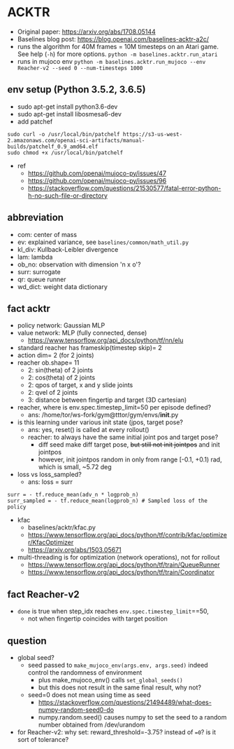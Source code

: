 # ACKTR

* Original paper: https://arxiv.org/abs/1708.05144
* Baselines blog post: https://blog.openai.com/baselines-acktr-a2c/
* runs the algorithm for 40M frames = 10M timesteps on an Atari game.
  See help (`-h`) for more options.
```python -m baselines.acktr.run_atari```
* runs in mujoco env
```python -m baselines.acktr.run_mujoco --env Reacher-v2 --seed 0 --num-timesteps 1000```

## env setup (Python 3.5.2, 3.6.5)
* sudo apt-get install python3.6-dev
* sudo apt-get install libosmesa6-dev
* add patchef
```
sudo curl -o /usr/local/bin/patchelf https://s3-us-west-2.amazonaws.com/openai-sci-artifacts/manual-builds/patchelf_0.9_amd64.elf
sudo chmod +x /usr/local/bin/patchelf
```
* ref
  * https://github.com/openai/mujoco-py/issues/47
  * https://github.com/openai/mujoco-py/issues/96
  * https://stackoverflow.com/questions/21530577/fatal-error-python-h-no-such-file-or-directory

## abbreviation
* com: center of mass
* ev: explained variance, see `baselines/common/math_util.py`
* kl_div: Kullback-Leibler divergence
* lam: lambda
* ob_no: observation with dimension 'n x o'?
* surr: surrogate
* qr: queue runner
* wd_dict: weight data dictionary

## fact acktr
* policy network: Gaussian MLP
* value network: MLP (fully connected, dense)
  * https://www.tensorflow.org/api_docs/python/tf/nn/elu
* standard reacher has frameskip(timestep skip)= 2
* action dim= 2 (for 2 joints)
* reacher ob.shape= 11
  * 2: sin(theta) of 2 joints
  * 2: cos(theta) of 2 joints
  * 2: qpos of target, x and y slide joints
  * 2: qvel of 2 joints
  * 3: distance between fingertip and target (3D cartesian)
* reacher, where is env.spec.timestep_limit=50 per episode defined?
  * ans: /home/tor/ws-fork/gym@tttor/gym/envs/__init__.py
* is this learning under various init state (jpos, target pose?
  * ans: yes, reset() is called at every rollout()
  * reacher: to always have the same initial joint pos and target pose?
    * diff seed make diff target pose,
      ~~but still not init jointpos~~ and init jointpos
    * however, init jointpos random in only from range [-0.1, +0.1) rad,
      which is small, ~5.72 deg
* loss vs loss_sampled?
  * ans: loss = surr
```
surr = - tf.reduce_mean(adv_n * logprob_n)
surr_sampled = - tf.reduce_mean(logprob_n) # Sampled loss of the policy
```
* kfac
  * baselines/acktr/kfac.py
  * https://www.tensorflow.org/api_docs/python/tf/contrib/kfac/optimizer/KfacOptimizer
  * https://arxiv.org/abs/1503.05671
* multi-threading is for optimization (network operations), not for rollout
  * https://www.tensorflow.org/api_docs/python/tf/train/QueueRunner
  * https://www.tensorflow.org/api_docs/python/tf/train/Coordinator

## fact Reacher-v2
* `done` is true when step_idx reaches `env.spec.timestep_limit`==50,
  * not when fingertip coincides with target position

## question
* global seed?
  * seed passed to `make_mujoco_env(args.env, args.seed)`
    indeed control the randomness of environment
    * plus make_mujoco_env() calls `set_global_seeds()`
    * but this does not result in the same final result, why not?
  * seed=0 does not mean using time as seed
    * https://stackoverflow.com/questions/21494489/what-does-numpy-random-seed0-do
    * numpy.random.seed() causes numpy to set the seed to a random number obtained from /dev/urandom
* for Reacher-v2:
  why set: reward_threshold=-3.75? instead of `=0`?
  is it sort of tolerance?



